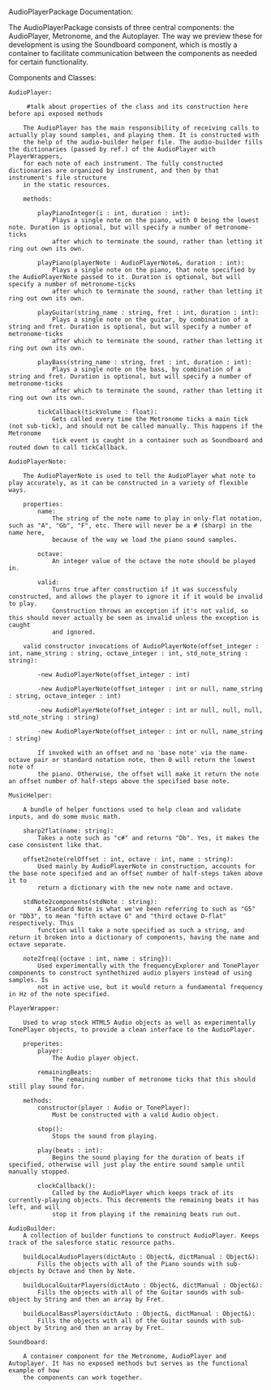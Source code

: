 AudioPlayerPackage Documentation:

The AudioPlayerPackage consists of three central components: the AudioPlayer, Metronome, and the Autoplayer. The way we preview these for development 
is using the Soundboard component, which is mostly a container to facilitate communication between the components as needed for certain functionality.

Components and Classes:

	AudioPlayer:
		
		 #talk about properties of the class and its construction here before api exposed methods
		
		The AudioPlayer has the main responsibility of receiving calls to actually play sound samples, and playing them. It is constructed with
		the help of the audio-builder helper file. The audio-builder fills the dictionaries (passed by ref.) of the AudioPlayer with PlayerWrappers,
		for each note of each instrument. The fully constructed dictionaries are organized by instrument, and then by that instrument's file structure
		in the static resources.
		
		methods:
			
			playPianoInteger(i : int, duration : int):
				Plays a single note on the piano, with 0 being the lowest note. Duration is optional, but will specify a number of metronome-ticks
				after which to terminate the sound, rather than letting it ring out own its own.
				
			playPiano(playerNote : AudioPlayerNote&, duration : int):
				Plays a single note on the piano, that note specified by the AudioPlayerNote passed to it. Duration is optional, but will specify a number of metronome-ticks
				after which to terminate the sound, rather than letting it ring out own its own.
				
			playGuitar(string_name : string, fret : int, duration : int):
				Plays a single note on the guitar, by combination of a string and fret. Duration is optional, but will specify a number of metronome-ticks
				after which to terminate the sound, rather than letting it ring out own its own.
				
			playBass(string_name : string, fret : int, duration : int):
				Plays a single note on the bass, by combination of a string and fret. Duration is optional, but will specify a number of metronome-ticks
				after which to terminate the sound, rather than letting it ring out own its own.
			
			tickCallback(tickVolume : float):
				Gets called every time the Metronome ticks a main tick (not sub-tick), and should not be called manually. This happens if the Metronome 
				tick event is caught in a container such as Soundboard and routed down to call tickCallback.
			
	AudioPlayerNote:
	
		The AudioPlayerNote is used to tell the AudioPlayer what note to play accurately, as it can be constructed in a variety of flexible ways.
		
		properties:
			name:
				The string of the note name to play in only-flat notation, such as "A", "Gb", "F", etc. There will never be a # (sharp) in the name here,
				because of the way we load the piano sound samples.
			
			octave:
				An integer value of the octave the note should be played in. 
			
			valid:
				Turns true after construction if it was successfuly constructed, and allows the player to ignore it if it would be invalid to play.
				Construction throws an exception if it's not valid, so this should never actually be seen as invalid unless the exception is caught
				and ignored.
		
		valid constructor invocations of AudioPlayerNote(offset_integer : int, name_string : string, octave_integer : int, std_note_string : string):
		
			-new AudioPlayerNote(offset_integer : int)
			
			-new AudioPlayerNote(offset_integer : int or null, name_string : string, octave_integer : int)
			
			-new AudioPlayerNote(offset_integer : int or null, null, null, std_note_string : string)
			
			-new AudioPlayerNote(offset_integer : int or null, name_string : string)
			
			If invoked with an offset and no 'base note' via the name-octave pair or standard notation note, then 0 will return the lowest note of
			the piano. Otherwise, the offset will make it return the note an offset number of half-steps above the specified base note.
			
	MusicHelper:
		
		A bundle of helper functions used to help clean and validate inputs, and do some music math.
		
		sharp2flat(name: string):
			Takes a note such as "c#" and returns "Db". Yes, it makes the case consistent like that.
			
		offset2note(relOffset : int, octave : int, name : string):
			Used mainly by AudioPlayerNote in construction, accounts for the base note specified and an offset number of half-steps taken above it to
			return a dictionary with the new note name and octave.
			
		stdNote2components(stdNote : string):
			A Standard Note is what we've been referring to such as "G5" or "Db3", to mean "fifth octave G" and "third octave D-flat" respectively. This
			function will take a note specified as such a string, and return it broken into a dictionary of components, having the name and octave separate.
			
		note2freq({octave : int, name : string}):
			Used experimentally with the frequencyExplorer and TonePlayer components to construct synthethized audio players instead of using samples. Is 
			not in active use, but it would return a fundamental frequency in Hz of the note specified.
			
	PlayerWrapper:
	
		Used to wrap stock HTML5 Audio objects as well as experimentally TonePlayer objects, to provide a clean interface to the AudioPlayer.
		
		properites:
			player:
				The Audio player object.
			
			remainingBeats:
				The remaining number of metronome ticks that this should still play sound for.
				
		methods:
			constructor(player : Audio or TonePlayer):
				Must be constructed with a valid Audio object.
				
			stop():
				Stops the sound from playing.
				
			play(beats : int):
				Begins the sound playing for the duration of beats if specified, otherwise will just play the entire sound sample until manually stopped.
				
			clockCallback():
				Called by the AudioPlayer which keeps track of its currently-playing objects. This decrements the remaining beats it has left, and will
				stop it from playing if the remaining beats run out.
				
	AudioBuilder:
		A collection of builder functions to construct AudioPlayer. Keeps track of the salesforce static resource paths.
		
		buildLocalAudioPlayers(dictAuto : Object&, dictManual : Object&):
			Fills the objects with all of the Piano sounds with sub-objects by Octave and then by Note.
			
		buildLocalGuitarPlayers(dictAuto : Object&, dictManual : Object&):
			Fills the objects with all of the Guitar sounds with sub-object by String and then an array by Fret.
			
		buildLocalBassPlayers(dictAuto : Object&, dictManual : Object&):
			Fills the objects with all of the Guitar sounds with sub-object by String and then an array by Fret.

	Soundboard:
	
		A container component for the Metronome, AudioPlayer and Autoplayer. It has no exposed methods but serves as the functional example of how
		the components can work together. 
				
			
